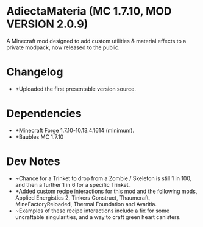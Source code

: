 # AdiectaMateria (MC 1.7.10, MOD VERSION 2.0.9)
A Minecraft mod designed to add custom utilities &amp; material effects to a private modpack, now released to the public.

# Changelog
- +Uploaded the first presentable version source.

# Dependencies
- +Minecraft Forge 1.7.10-10.13.4.1614 (minimum).
- +Baubles MC 1.7.10

# Dev Notes
- ~Chance for a Trinket to drop from a Zombie / Skeleton is still 1 in 100, and then a further 1 in 6 for a specific Trinket.
- +Added custom recipe interactions for this mod and the following mods, Applied Energistics 2, Tinkers Construct, Thaumcraft, MineFactoryReloaded, Thermal Foundation and Avaritia.
- ~Examples of these recipe interactions include a fix for some uncraftable singularities, and a way to craft green heart canisters.

